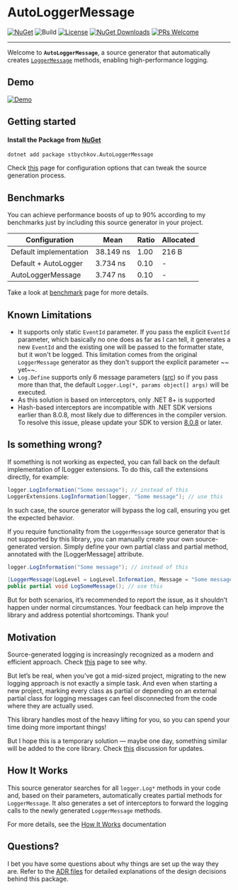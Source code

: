 # AutoLoggerMessage

[![NuGet](https://img.shields.io/nuget/v/stbychkov.AutoLoggerMessage)](https://www.nuget.org/packages/stbychkov.AutoLoggerMessage/)
![Build](https://github.com/stbychkov/AutoLoggerMessage/actions/workflows/dotnet_build.yml/badge.svg)
[![License](https://img.shields.io/github/license/stbychkov/AutoLoggerMessage)](https://github.com/stbychkov/AutoLoggerMessage/blob/main/LICENSE)
[![NuGet Downloads](https://img.shields.io/nuget/dt/stbychkov.AutoLoggerMessage)](https://www.nuget.org/packages/stbychkov.AutoLoggerMessage/)
[![PRs Welcome](https://img.shields.io/badge/PR-Welcome-blue)](https://github.com/stbychkov/stbychkov.AutoLoggerMessage/pulls)

---

Welcome to **`AutoLoggerMessage`**, a source generator that automatically creates [`LoggerMessage`](https://youtu.be/Otm8tH0Vrp0) methods, enabling high-performance logging.

## Demo

[![Demo](https://img.youtube.com/vi/2MTbv6WtwjM/0.jpg)](https://youtu.be/2MTbv6WtwjM?si=lGVfp3Sz8h2B1b-U)

## Getting started

#### Install the Package from [NuGet](https://www.nuget.org/packages/stbychkov.AutoLoggerMessage)

```shell
dotnet add package stbychkov.AutoLoggerMessage
```

Check [this](https://github.com/stbychkov/AutoLoggerMessage/wiki/Configuration) page for configuration options that can tweak the source generation process.

## Benchmarks

You can achieve performance boosts of up to 90% according to my benchmarks just by including this source generator in your project.

| Configuration          | Mean      | Ratio | Allocated |
|------------------------|-----------|-------|-----------|
| Default implementation | 38.149 ns | 1.00  | 216 B     |
| Default + AutoLogger   | 3.734 ns  | 0.10  | -         |
| AutoLoggerMessage      | 3.747 ns  | 0.10  | -         |

Take a look at [benchmark](https://github.com/stbychkov/AutoLoggerMessage/wiki/Benchmarks) page for more details.

## Known Limitations

* It supports only static `EventId` parameter. If you pass the explicit `EventId` parameter, which basically no one does
  as far as I can tell, it generates a new `EventId` and the existing one will be passed to the formatter state, but it
  won't be logged.
  This limitation comes from the original `LoggerMessage` generator as they don't support the explicit parameter ~~
  yet~~.
* `Log.Define` supports only 6 message
  parameters ([src](https://learn.microsoft.com/en-us/dotnet/api/microsoft.extensions.logging.loggermessage.define))
  so if you pass more than that, the default `Logger.Log(*, params object[] args)` will be executed.
* As this solution is based on interceptors, only .NET 8+ is supported
* Hash-based interceptors are incompatible with .NET SDK versions earlier than 8.0.8, most likely due to differences in the compiler version. To resolve this issue, please update your SDK to version [8.0.8](https://dotnet.microsoft.com/en-us/download/dotnet/8.0) or later.

## Is something wrong?

If something is not working as expected, you can fall back on the default implementation of ILogger extensions.
To do this, call the extensions directly, for example:

```csharp
logger.LogInformation("Some message"); // instead of this
LoggerExtensions.LogInformation(logger, "Some message"); // use this
```

In such case, the source generator will bypass the log call, ensuring you get the expected behavior.

If you require functionality from the `LoggerMessage` source generator that is not supported by this library,
you can manually create your own source-generated version. Simply define your own partial class and partial method, annotated with the [LoggerMessage] attribute.

```csharp
logger.LogInformation("Some message"); // instead of this

[LoggerMessage(LogLevel = LogLevel.Information, Message = "Some message")]
public partial void LogSomeMessage(); // use this
```

But for both scenarios, it’s recommended to report the issue, as it shouldn't happen under normal circumstances.
Your feedback can help improve the library and address potential shortcomings. Thank you!

## Motivation

Source-generated logging is increasingly recognized as a modern and efficient approach. Check [this](https://github.com/stbychkov/AutoLoggerMessage/wiki/Evolution-of-Logging-Techniques) page to see why.

But let’s be real, when you’ve got a mid-sized project, migrating to the new logging approach is not exactly a simple
task. And even when starting a new project, marking every class as partial or depending on an external partial class for
logging messages can feel disconnected from the code where they are actually used.

This library handles most of the heavy lifting for you, so you can spend your time doing more important things!

But I hope this is a temporary solution — maybe one day, something similar will be added to the core library.
Check [this](https://github.com/dotnet/runtime/discussions/110364) discussion for updates.

## How It Works

This source generator searches for all `logger.Log*` methods in your code and, based on their parameters, automatically
creates partial methods for `LoggerMessage`. It also generates a set of interceptors to forward
the logging calls to the newly generated `LoggerMessage` methods.

For more details, see the [How It Works](https://github.com/stbychkov/AutoLoggerMessage/blob/main/docs/how-it-works.md)
documentation

## Questions?

I bet you have some questions about why things are set up the way they are.
Refer to the [ADR files](https://github.com/stbychkov/AutoLoggerMessage/tree/main/docs/ADR) for detailed explanations of the design decisions behind this package.
